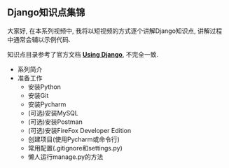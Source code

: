 Django知识点集锦
---
大家好, 在本系列视频中, 我将以短视频的方式逐个讲解Django知识点, 讲解过程中通常会辅以示例代码. 

知识点目录参考了官方文档 [**Using Django**](https://docs.djangoproject.com/en/3.0/topics/), 不完全一致.

* 系列简介
* 准备工作
    * 安装Python
    * 安装Git
    * 安装Pycharm
    * (可选)安装MySQL
    * (可选)安装Postman
    * (可选)安装FireFox Developer Edition
    * 创建项目(使用Pycharm或命令行)
    * 常用配置(.gitignore和settings.py)
    * 懒人运行manage.py的方法

